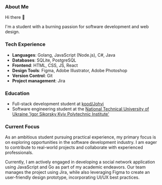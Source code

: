 <!--
**OlhaBalahush/OlhaBalahush** is a ✨ _special_ ✨ repository because its `README.md` (this file) appears on your GitHub profile.

Here are some ideas to get you started:

- 🔭 I’m currently working on ...
- 🌱 I’m currently learning ...
- 👯 I’m looking to collaborate on ...
- 🤔 I’m looking for help with ...
- 💬 Ask me about ...
- 📫 How to reach me: ...
- 😄 Pronouns: ...
- ⚡ Fun fact: ...
-->

### About Me

Hi there 👋

I'm a student with a burning passion for software development and web design.

### Tech Experience

- **Languages**: Golang, JavaScript (Node.js), C#, Java
- **Databases**: SQLite, PostgreSQL
- **Frontend**: HTML, CSS, JS, React
- **Design Tools**: Figma, Adobe Illustrator, Adobe Photoshop
- **Version Control**: Git
- **Project management**: Jira
<!--- **Frameworks**: Django, Express.js, Spring Boot -->
### Education

- Full-stack development student at [kood/Johvi](https://kood.tech/)
- Software engineering student at the [National Technical University of Ukraine 'Igor Sikorsky Kyiv Polytechnic Institute'](https://kpi.ua/en/)

### Current Focus

As an ambitious student pursuing practical experience, my primary focus is on exploring opportunities in the software development industry. I am eager to contribute to real-world projects and collaborate with experienced professionals.

Currently, I am actively engaged in developing a social network application using JavaScript and Go as part of my academic endeavors. Our team manages the project using Jira, while also leveraging Figma to create an user-friendly design prototype, incorporating UI/UX best practices.
